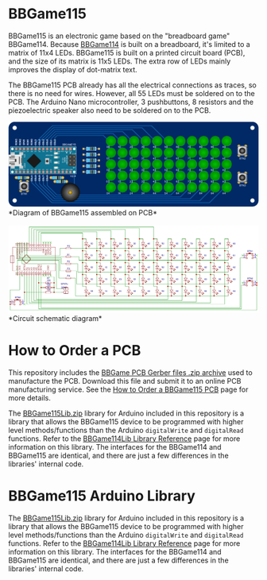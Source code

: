 # BBGame115

BBGame115 is an electronic game based on the "breadboard game" BBGame114. Because [BBGame114](https://github.com/mtejada11/BBGame114/wiki) is built on a breadboard, it's limited to a matrix of 11x4 LEDs. BBGame115 is built on a printed circuit board (PCB), and the size of its matrix is 11x5 LEDs. The extra row of LEDs mainly improves the display of dot-matrix text.

The BBGame115 PCB already has all the electrical connections as traces, so there is no need for wires. However, all 55 LEDs must be soldered on to the PCB. The Arduino Nano microcontroller, 3 pushbuttons, 8 resistors and the piezoelectric speaker also need to be soldered on to the PCB.

<img src="https://github.com/mtejada11/BBGame115/raw/master/PCB/bbgame115_pcb_assembled.png" width="800" alt="BBGame115 assembled on PCB">
*Diagram of BBGame115 assembled on PCB*<br>
<br>
<img src="https://github.com/mtejada11/BBGame115/raw/master/PCB/bbgame115_pcb_schematic.png" width="800" alt="BBGame115 circuit schematic"><br>
*Circuit schematic diagram*<br>

# How to Order a PCB

This repository includes the [BBGame PCB Gerber files .zip archive](https://github.com/mtejada11/BBGame115/raw/master/PCB/bbgame115_pcb_v2_4_gerber.zip) used to manufacture the PCB. Download this file and submit it to an online PCB manufacturing service. See the [How to Order a BBGame115 PCB](https://github.com/mtejada11/BBGame115/wiki/How-to-Order-a-BBGame115-PCB) page for more details. 

The [BBGame115Lib.zip](https://github.com/mtejada11/BBGame115/raw/master/Lib/BBGame114Lib.zip?raw=true) library for Arduino included in this repository is a library that allows the BBGame115 device to be programmed with higher level methods/functions than the Arduino `digitalWrite` and `digitalRead` functions. Refer to the [BBGame114Lib Library Reference](https://github.com/mtejada11/BBGame114/wiki/BBGame114Lib-Library-Reference) page for more information on this library. The interfaces for the BBGame114 and BBGame115 are identical, and there are just a few differences in the libraries' internal code. 

# BBGame115 Arduino Library

The [BBGame115Lib.zip](https://github.com/mtejada11/BBGame115/raw/master/Lib/BBGame114Lib.zip?raw=true) library for Arduino included in this repository is a library that allows the BBGame115 device to be programmed with higher level methods/functions than the Arduino `digitalWrite` and `digitalRead` functions. Refer to the [BBGame114Lib Library Reference](https://github.com/mtejada11/BBGame114/wiki/BBGame114Lib-Library-Reference) page for more information on this library. The interfaces for the BBGame114 and BBGame115 are identical, and there are just a few differences in the libraries' internal code. 
